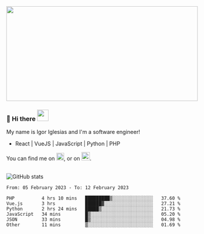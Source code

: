 <img src="https://c.tenor.com/KjVxfRrrncUAAAAd/matrix.gif" width="100%" height="250px">

### 🔭 Hi there <img src="https://raw.githubusercontent.com/MartinHeinz/MartinHeinz/master/wave.gif" width="30px">


My name is Igor Iglesias and I'm a software engineer!
<br>

<ul>
  <li> React | VueJS | JavaScript | Python | PHP </li>
</ul>
You can find me on <a href="https://twitter.com/IgorIglesias5"><img src="https://i.imgur.com/JLLlB5S.png" width="20px"></a>, or on <a href="https://www.linkedin.com/in/igor-iglesias-62478428/"><img src="https://i.imgur.com/PXyIkWx.png" width="22px"></a>.

<br>
<br>

![GitHub stats](https://github-readme-stats.vercel.app/api?username=igoiglesias&show_icons=true&count_private=true&theme=chartreuse-dark&hide_title=true)

<!--START_SECTION:waka-->

```text
From: 05 February 2023 - To: 12 February 2023

PHP          4 hrs 10 mins   █████████▒░░░░░░░░░░░░░░░   37.60 %
Vue.js       3 hrs           ██████▓░░░░░░░░░░░░░░░░░░   27.21 %
Python       2 hrs 24 mins   █████▒░░░░░░░░░░░░░░░░░░░   21.73 %
JavaScript   34 mins         █▒░░░░░░░░░░░░░░░░░░░░░░░   05.20 %
JSON         33 mins         █▒░░░░░░░░░░░░░░░░░░░░░░░   04.98 %
Other        11 mins         ▒░░░░░░░░░░░░░░░░░░░░░░░░   01.69 %
```

<!--END_SECTION:waka-->
